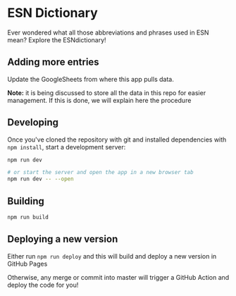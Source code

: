 # ESN Dictionary

Ever wondered what all those abbreviations and phrases used in ESN mean? Explore the ESNdictionary!

## Adding more entries

Update the GoogleSheets from where this app pulls data.

**Note:** it is being discussed to store all the data in this repo for easier management. If this is done, we will explain here the procedure

## Developing

Once you've cloned the repository with git and installed dependencies with `npm install`, start a development server:

```bash
npm run dev

# or start the server and open the app in a new browser tab
npm run dev -- --open
```

## Building

```bash
npm run build
```

## Deploying a new version

Either run `npm run deploy` and this will build and deploy a new version in GitHub Pages

Otherwise, any merge or commit into master will trigger a GitHub Action and deploy the code for you!
